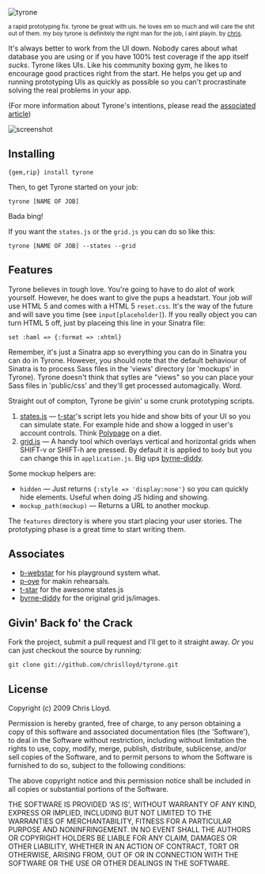 ![tyrone](http://cloud.github.com/downloads/chrislloyd/tyrone/logo.png)

<small>a rapid prototyping fix. tyrone be great with uis. he loves em so much and will care the shit out of them. my boy tyrone is definitely the right man for the job, i aint playin. by [chris](http://chrislloyd.com.au).</small>

It's always better to work from the UI down. Nobody cares about what database you are using or if you have 100% test coverage if the app itself _sucks_. Tyrone likes UIs. Like his community boxing gym, he likes to encourage good practices right from the start. He helps you get up and running prototyping UIs as quickly as possible so you can't procrastinate solving the real problems in your app.

(For more information about Tyrone's intentions, please read the [associated article](http://chrislloyd.com.au/post/154530835/databases-are-for-pussies))

![screenshot](http://cloud.github.com/downloads/chrislloyd/tyrone/tyrone-0.1.0.png)


## Installing

    {gem,rip} install tyrone

Then, to get Tyrone started on your job:

    tyrone [NAME OF JOB]

Bada bing!

If you want the `states.js` or the `grid.js` you can do so like this:

    tyrone [NAME OF JOB] --states --grid

## Features

Tyrone believes in tough love. You're going to have to do alot of work yourself. However, he does want to give the pups a headstart. Your job _will_ use HTML 5 and comes with a HTML 5 `reset.css`. It's the way of the future and will save you time (see `input[placeholder]`). If you really object you can turn HTML 5 off, just by placeing this line in your Sinatra file:

    set :haml => {:format => :xhtml}

Remember, it's just a Sinatra app so everything you can do in Sinatra you can do in Tyrone. However, you should note that the default behaviour of Sinatra is to process Sass files in the 'views' directory (or 'mockups' in Tyrone). Tyrone doesn't think that sytles are "views" so you can place your Sass files in 'public/css' and they'll get processed automagically. Word.

Straight out of compton, Tyrone be givin' u some crunk prototyping scripts.

  1. [states.js](http://github.com/toolmantim/states.js) &mdash; [t-star](http://toolmantim.com)'s script lets you hide and show bits of your UI so you can simulate state. For example hide and show a logged in user's account controls. Think [Polypage](http://github.com/andykent/polypage) on a diet.
  2. [grid.js](http://gist.github.com/160497) &mdash; A handy tool which overlays vertical and horizontal grids when SHIFT-v or SHIFT-h are pressed. By default it is applied to `body` but you can change this in `application.js`. Big ups [byrne-diddy](http://myles.id.au).

Some mockup helpers are:

  * `hidden` &mdash; Just returns `{:style => 'display:none'}` so you can quickly hide elements. Useful when doing JS hiding and showing.
  * `mockup_path(mockup)` &mdash; Returns a URL to another mockup.

The `features` directory is where you start placing your user stories. The prototyping phase is a great time to start writing them.


## Associates

* [b-webstar](http://github.com/plustwo) for his playground system what.
* [p-oye](http://github.com/philoye) for makin rehearsals.
* [t-star](http://github.com/toolmantim) for the awesome states.js
* [byrne-diddy](http://github.com/quackingduck) for the original grid js/images.

## Givin' Back fo' the Crack

Fork the project, submit a pull request and I'll get to it straight away. _Or_ you can just checkout the source by running:

    git clone git://github.com/chrislloyd/tyrone.git

## License

Copyright (c) 2009 Chris Lloyd.

Permission is hereby granted, free of charge, to any person obtaining a copy of this software and associated documentation files (the 'Software'), to deal in the Software without restriction, including without limitation the rights to use, copy, modify, merge, publish, distribute, sublicense, and/or sell copies of the Software, and to permit persons to whom the Software is furnished to do so, subject to the following conditions:

The above copyright notice and this permission notice shall be included in all copies or substantial portions of the Software.

THE SOFTWARE IS PROVIDED 'AS IS', WITHOUT WARRANTY OF ANY KIND, EXPRESS OR IMPLIED, INCLUDING BUT NOT LIMITED TO THE WARRANTIES OF MERCHANTABILITY, FITNESS FOR A PARTICULAR PURPOSE AND NONINFRINGEMENT. IN NO EVENT SHALL THE AUTHORS OR COPYRIGHT HOLDERS BE LIABLE FOR ANY CLAIM, DAMAGES OR OTHER LIABILITY, WHETHER IN AN ACTION OF CONTRACT, TORT OR OTHERWISE, ARISING FROM, OUT OF OR IN CONNECTION WITH THE SOFTWARE OR THE USE OR OTHER DEALINGS IN THE SOFTWARE.


